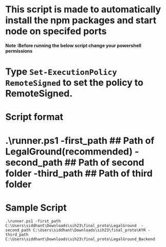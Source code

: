 # This script is made to automatically install the npm packages and start node on specifed ports



**Note :Before running the below script change your powershell permissions** 
# Type `Set-ExecutionPolicy RemoteSigned` to set the policy to RemoteSigned.

# Script format 



# .\runner.ps1 -first_path ## Path of  LegalGround(recommended) -second_path ## Path of second folder -third_path ## Path of third folder


# Sample Script 
```.\runner.ps1 -first_path C:\Users\siddhant\Downloads\sih23\final_proto\LegalGround  -second_path C:\Users\siddhant\Downloads\sih23\final_proto\KYR -third_path C:\Users\siddhant\Downloads\sih23\final_proto\LegalGround_Backend```